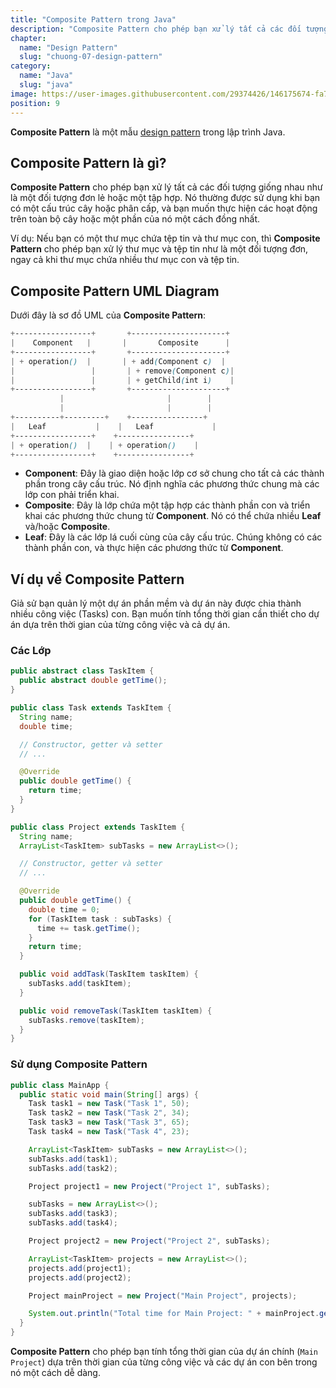 ```yaml
---
title: "Composite Pattern trong Java"
description: "Composite Pattern cho phép bạn xử lý tất cả các đối tượng giống nhau như là một đối tượng đơn lẻ hoặc một tập hợp"
chapter:
  name: "Design Pattern"
  slug: "chuong-07-design-pattern"
category:
  name: "Java"
  slug: "java"
image: https://user-images.githubusercontent.com/29374426/146175674-fa7e09f7-4e42-485e-a2b5-8c664601b203.png
position: 9
---
```


**Composite Pattern** là một mẫu [design pattern](/bai-viet/java/design-pattern-la-gi-design-pattern-trong-java) trong lập trình Java.

## Composite Pattern là gì?

**Composite Pattern** cho phép bạn xử lý tất cả các đối tượng giống nhau như là một đối tượng đơn lẻ hoặc một tập hợp. Nó thường được sử dụng khi bạn có một cấu trúc cây hoặc phân cấp, và bạn muốn thực hiện các hoạt động trên toàn bộ cây hoặc một phần của nó một cách đồng nhất.

Ví dụ: Nếu bạn có một thư mục chứa tệp tin và thư mục con, thì **Composite Pattern** cho phép bạn xử lý thư mục và tệp tin như là một đối tượng đơn, ngay cả khi thư mục chứa nhiều thư mục con và tệp tin.

## Composite Pattern UML Diagram

Dưới đây là sơ đồ UML của **Composite Pattern**:

```scss
+-----------------+       +---------------------+
|    Component   |       |       Composite      |
+-----------------+       +---------------------+
| + operation()  |       | + add(Component c)  |
|                 |       | + remove(Component c)|
|                 |       | + getChild(int i)    |
+-----------------+       +---------------------+
           |                       |        |
           |                       |        |
+----------+---------+    +----------------+
|   Leaf           |    |   Leaf             |
+-----------------+    +----------------+
| + operation()  |    | + operation()    |
+-----------------+    +----------------+
```

- **Component**: Đây là giao diện hoặc lớp cơ sở chung cho tất cả các thành phần trong cây cấu trúc. Nó định nghĩa các phương thức chung mà các lớp con phải triển khai.
- **Composite**: Đây là lớp chứa một tập hợp các thành phần con và triển khai các phương thức chung từ **Component**. Nó có thể chứa nhiều **Leaf** và/hoặc **Composite**.
- **Leaf**: Đây là các lớp lá cuối cùng của cây cấu trúc. Chúng không có các thành phần con, và thực hiện các phương thức từ **Component**.

## Ví dụ về Composite Pattern

Giả sử bạn quản lý một dự án phần mềm và dự án này được chia thành nhiều công việc (Tasks) con. Bạn muốn tính tổng thời gian cần thiết cho dự án dựa trên thời gian của từng công việc và cả dự án.

### Các Lớp

```java
public abstract class TaskItem {
  public abstract double getTime();
}

public class Task extends TaskItem {
  String name;
  double time;

  // Constructor, getter và setter
  // ...

  @Override
  public double getTime() {
    return time;
  }
}

public class Project extends TaskItem {
  String name;
  ArrayList<TaskItem> subTasks = new ArrayList<>();

  // Constructor, getter và setter
  // ...

  @Override
  public double getTime() {
    double time = 0;
    for (TaskItem task : subTasks) {
      time += task.getTime();
    }
    return time;
  }

  public void addTask(TaskItem taskItem) {
    subTasks.add(taskItem);
  }

  public void removeTask(TaskItem taskItem) {
    subTasks.remove(taskItem);
  }
}
```

### Sử dụng Composite Pattern

```java
public class MainApp {
  public static void main(String[] args) {
    Task task1 = new Task("Task 1", 50);
    Task task2 = new Task("Task 2", 34);
    Task task3 = new Task("Task 3", 65);
    Task task4 = new Task("Task 4", 23);

    ArrayList<TaskItem> subTasks = new ArrayList<>();
    subTasks.add(task1);
    subTasks.add(task2);

    Project project1 = new Project("Project 1", subTasks);

    subTasks = new ArrayList<>();
    subTasks.add(task3);
    subTasks.add(task4);

    Project project2 = new Project("Project 2", subTasks);

    ArrayList<TaskItem> projects = new ArrayList<>();
    projects.add(project1);
    projects.add(project2);

    Project mainProject = new Project("Main Project", projects);

    System.out.println("Total time for Main Project: " + mainProject.getTime());
  }
}
```

**Composite Pattern** cho phép bạn tính tổng thời gian của dự án chính (`Main Project`) dựa trên thời gian của từng công việc và các dự án con bên trong nó một cách dễ dàng.
